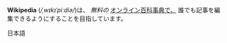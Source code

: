 **Wikipedia** (*/ˌwɪkɪˈpiːdiə/*)は、 *無料の* [オンライン百科事典で、](https://exmale.com) 誰でも記事を編集できるようにすることを目指しています。

日本語
